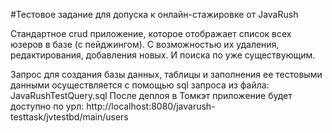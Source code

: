 #Тестовое задание для допуска к онлайн-стажировке от JavaRush

Cтандартное crud приложение, которое отображает список всех юзеров в базе (с пейджингом).
С возможностью их удаления, редактирования, добавления новых. И поиска по уже существующим.

Запрос для создания базы данных, таблицы и заполнения ее
тестовыми данными осуществляется с помощью sql запроса из файла:
JavaRushTestQuery.sql
После деплоя в Томкэт приложение будет доступно по урл:
http://localhost:8080/javarush-testtask/jvtestbd/main/users


